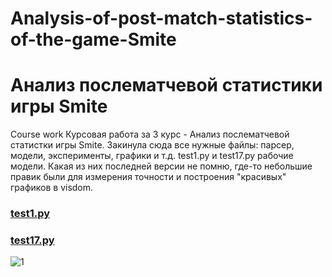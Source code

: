 # Analysis-of-post-match-statistics-of-the-game-Smite
# Анализ послематчевой статистики игры Smite
Course work
Курсовая работа за 3 курс - Анализ послематчевой статистки игры Smite. 
Закинула сюда все нужные файлы: парсер, модели, эксперименты, графики и т.д.
test1.py и test17.py рабочие модели. Какая из них последней версии не помню, где-то небольшие правик были для измерения точности и построения "красивых" графиков в visdom.

### [test1.py](https://github.com/Ufipoo/Analysis-of-post-match-statistics-of-the-game-Smite/blob/master/test1.py)
### [test17.py](https://github.com/Ufipoo/Analysis-of-post-match-statistics-of-the-game-Smite/blob/master/test17.py)

![1](https://i.imgur.com/KZ8C83b.jpg)
